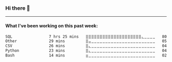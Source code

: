 ### Hi there 👋


<!--[![JMiltier's github stats](https://github-readme-stats.vercel.app/api?username=JMiltier&count_private=true&custom_title=Github%20Stats&theme=vue&show_icons&include_all_commits=true&hide=stars,issues&layout=compact&show_icons&hide_border=true&count_private&icon_color=33bef4&title_color=33bef4)](https://github.com/JMiltier)  -->

<!--[![JMiltier's Top Langs](https://github-readme-stats.vercel.app/api/top-langs/?username=JMiltier&count_private&layout=compact&langs_count=10&hide=html,makefile,rich%20text%20format,css,dockerfile&theme=solarized-light&hide_border=true)](https://github.com/JMiltier) -->


---
#### What I've been working on this past week:
<!-- [![JMiltier's wakatime stats](https://github-readme-stats.vercel.app/api/wakatime?username=JMiltier&hide=html&layout=compact&theme=graywhite&hide_border=true)](https://github.com/JMiltier) -->
<!--START_SECTION:waka-->

```txt
SQL                7 hrs 25 mins   ⣿⣿⣿⣿⣿⣿⣿⣿⣿⣿⣿⣿⣿⣿⣿⣿⣿⣿⣿⣿⣄⣀⣀⣀⣀   80.83 %
Other              29 mins         ⣿⣤⣀⣀⣀⣀⣀⣀⣀⣀⣀⣀⣀⣀⣀⣀⣀⣀⣀⣀⣀⣀⣀⣀⣀   05.36 %
CSV                26 mins         ⣿⣄⣀⣀⣀⣀⣀⣀⣀⣀⣀⣀⣀⣀⣀⣀⣀⣀⣀⣀⣀⣀⣀⣀⣀   04.89 %
Python             23 mins         ⣿⣄⣀⣀⣀⣀⣀⣀⣀⣀⣀⣀⣀⣀⣀⣀⣀⣀⣀⣀⣀⣀⣀⣀⣀   04.35 %
Bash               14 mins         ⣶⣀⣀⣀⣀⣀⣀⣀⣀⣀⣀⣀⣀⣀⣀⣀⣀⣀⣀⣀⣀⣀⣀⣀⣀   02.58 %
```

<!--END_SECTION:waka-->



<!--
**JMiltier/JMiltier** is a ✨ _special_ ✨ repository because its `README.md` (this file) appears on your GitHub profile.


Here are some ideas to get you started:

- 🔭 I’m currently working on ...
- 🌱 I’m currently learning ...
- 👯 I’m looking to collaborate on ...
- 🤔 I’m looking for help with ...
- 💬 Ask me about ...
- 📫 How to reach me: ...
- 😄 Pronouns: ...
- ⚡ Fun fact: ...
-->
